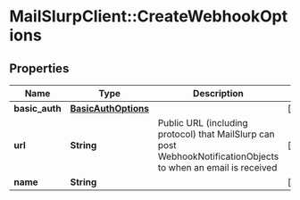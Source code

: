 # MailSlurpClient::CreateWebhookOptions

## Properties
Name | Type | Description | Notes
------------ | ------------- | ------------- | -------------
**basic_auth** | [**BasicAuthOptions**](BasicAuthOptions.md) |  | [optional] 
**url** | **String** | Public URL (including protocol) that MailSlurp can post WebhookNotificationObjects to when an email is received | [optional] 
**name** | **String** |  | [optional] 


